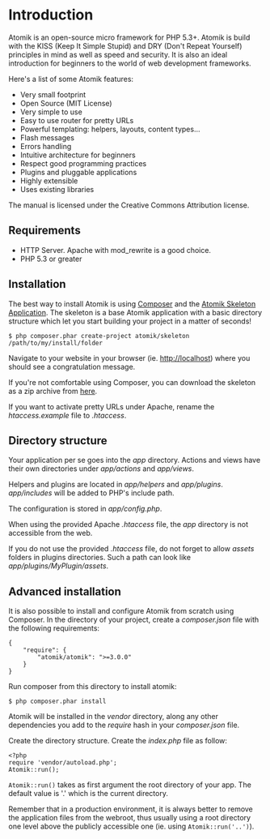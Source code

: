 
# Introduction

Atomik is an open-source micro framework for PHP 5.3+.
Atomik is build with the KISS (Keep It Simple Stupid) and DRY (Don't Repeat Yourself)
principles in mind as well as speed and security. It is also an ideal introduction for 
beginners to the world of web development frameworks. 

Here's a list of some Atomik features:

 - Very small footprint
 - Open Source (MIT License)
 - Very simple to use
 - Easy to use router for pretty URLs
 - Powerful templating: helpers, layouts, content types...
 - Flash messages
 - Errors handling
 - Intuitive architecture for beginners
 - Respect good programming practices
 - Plugins and pluggable applications
 - Highly extensible
 - Uses existing libraries

The manual is licensed under the Creative Commons Attribution license.

## Requirements

 - HTTP Server. Apache with mod_rewrite is a good choice.
 - PHP 5.3 or greater

## Installation

The best way to install Atomik is using [Composer](http://getcomposer.org)
and the [Atomik Skeleton Application](https://github.com/maximebf/atomik-skeleton). 
The skeleton is a base Atomik application with a basic directory structure which 
let you start building your project in a matter of seconds!

    $ php composer.phar create-project atomik/skeleton /path/to/my/install/folder

Navigate to your website in your browser (ie. <http://localhost>) where you should
see a congratulation message.

If you're not comfortable using Composer, you can download the skeleton as a zip archive
from [here](https://dl.dropboxusercontent.com/u/153693/dev/atomik-3.0.zip).

If you want to activate pretty URLs under Apache, rename the *htaccess.example* file
to *.htaccess*.

## Directory structure

Your application per se goes into the *app* directory. Actions and views have their own 
directories under *app/actions* and *app/views*.

Helpers and plugins are located in *app/helpers* and *app/plugins*.
*app/includes* will be added to PHP's include path.

The configuration is stored in *app/config.php*.

When using the provided Apache *.htaccess* file, the *app* directory is not 
accessible from the web.

If you do not use the provided *.htaccess* file, do not forget to allow *assets*
folders in plugins directories. Such a path can look like *app/plugins/MyPlugin/assets*.

## Advanced installation

It is also possible to install and configure Atomik from scratch using Composer.
In the directory of your project, create a *composer.json* file with the
following requirements:

    {
        "require": {
            "atomik/atomik": ">=3.0.0"
        }
    }

Run composer from this directory to install atomik:

    $ php composer.phar install

Atomik will be installed in the *vendor* directory, along any other
dependencies you add to the *require* hash in your *composer.json* file.

Create the directory structure. Create the *index.php* file as follow:

    <?php
    require 'vendor/autoload.php';
    Atomik::run();

`Atomik::run()` takes as first argument the root directory of your app.
The default value is '.' which is the current directory.

Remember that in a production environment, it is always better to remove the 
application files from the webroot, thus usually using a root directory one
level above the publicly accessible one (ie. using `Atomik::run('..')`).
